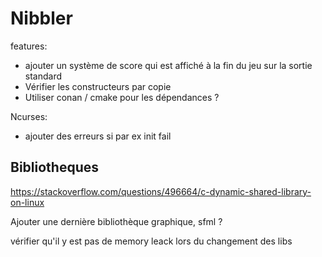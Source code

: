 # Nibbler

features:

- ajouter un système de score qui est affiché à la fin du jeu sur la sortie standard
- Vérifier les constructeurs par copie
- Utiliser conan / cmake pour les dépendances ?

Ncurses:
- ajouter des erreurs si par ex init fail

## Bibliotheques
https://stackoverflow.com/questions/496664/c-dynamic-shared-library-on-linux

Ajouter une dernière bibliothèque graphique, sfml ?

vérifier qu'il y est pas de memory leack lors du changement des libs
